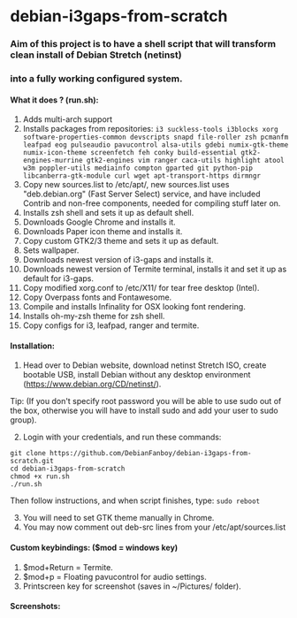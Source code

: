 # debian-i3gaps-from-scratch

### Aim of this project is to have a shell script that will transform clean install of Debian Stretch (netinst)
### into a fully working configured system.

#### What it does ? (run.sh):

1. Adds multi-arch support
2. Installs packages from repositories:
`i3 suckless-tools i3blocks xorg software-properties-common devscripts snapd file-roller zsh pcmanfm leafpad eog pulseaudio pavucontrol alsa-utils gdebi numix-gtk-theme numix-icon-theme screenfetch feh conky build-essential gtk2-engines-murrine gtk2-engines vim ranger caca-utils highlight atool w3m poppler-utils mediainfo compton gparted git python-pip libcanberra-gtk-module curl wget apt-transport-https dirmngr`
3. Copy new sources.list to /etc/apt/, new sources.list uses "deb.debian.org" (Fast Server Select) service, and have included
Contrib and non-free components, needed for compiling stuff later on.
4. Installs zsh shell and sets it up as default shell.
5. Downloads Google Chrome and installs it.
6. Downloads Paper icon theme and installs it.
7. Copy custom GTK2/3 theme and sets it up as default.
8. Sets wallpaper.
9. Downloads newest version of i3-gaps and installs it.
10. Downloads newest version of Termite terminal, installs it and set it up as default for i3-gaps.
11. Copy modified xorg.conf to /etc/X11/ for tear free desktop (Intel).
12. Copy Overpass fonts and Fontawesome.
13. Compile and installs Infinality for OSX looking font rendering.
14. Installs oh-my-zsh theme for zsh shell.
15. Copy configs for i3, leafpad, ranger and termite.

#### Installation:

1. Head over to Debian website, download netinst Stretch ISO, create bootable USB, install Debian without any desktop environment (https://www.debian.org/CD/netinst/).

Tip: (If you don't specify root password you will be able to use sudo out of the box, otherwise you will have to install sudo
and add your user to sudo group).

2. Login with your credentials, and run these commands:
```
git clone https://github.com/DebianFanboy/debian-i3gaps-from-scratch.git
cd debian-i3gaps-from-scratch
chmod +x run.sh
./run.sh
```
Then follow instructions, and when script finishes, type:
`sudo reboot`

3. You will need to set GTK theme manually in Chrome.
4. You may now comment out deb-src lines from your /etc/apt/sources.list

#### Custom keybindings: ($mod = windows key)

1. $mod+Return = Termite.
2. $mod+p = Floating pavucontrol for audio settings.
3. Printscreen key for screenshot (saves in ~/Pictures/ folder).

#### Screenshots:
